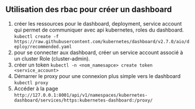 ## Utilisation des rbac pour créer un dashboard

1. créer les ressources pour le dashboard, deployment, service account qui permet de communiquer avec api kubernetes, roles du dashboard. `kubectl create -f https://raw.githubusercontent.com/kubernetes/dashboard/v2.7.0/aio/deploy/recommended.yaml`
2. pour se connecter aux dashboard, créer un service account associé à un cluster Role (cluster-admin).
3. créer un token `kubectl -n <nom_namesapce> create token <service_account>`
4. Démarrer le proxy pour une connexion plus simple vers le dashboard `kubectl proxy`
5. Accéder à la page `http://127.0.0.1:8001/api/v1/namespaces/kubernetes-dashboard/services/https:kubernetes-dashboard:/proxy/`